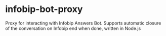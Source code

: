 # infobip-bot-proxy
Proxy for interacting with Infobip Answers Bot. Supports automatic closure of the conversation on Infobip end when done, written in Node.js
